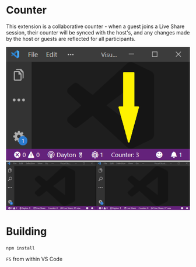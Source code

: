 # Counter
This extension is a collaborative counter - when a guest joins a Live Share session, their counter will be synced with the host's, and any changes made by the host or guests are reflected for all participants.

![](screenshot.PNG)
![](demo.gif)

# Building
`npm install`

`F5` from within VS Code